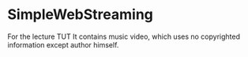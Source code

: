 # SimpleWebStreaming
For the lecture TUT
It contains music video, which uses no copyrighted information except author himself.
